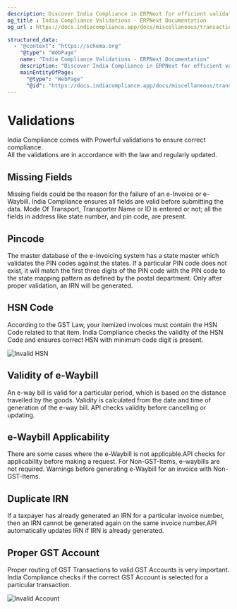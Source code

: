 ```yaml
---
description: Discover India Compliance in ERPNext for efficient validations ensuring Indian tax compliance. Covering missing fields, PIN code, HSN code, e-Waybill, duplicate IRN checks, and GST routing.
og_title : India Compliance Validations - ERPNext Documentation
og_url : https://docs.indiacompliance.app/docs/miscellaneous/transaction_validations

structured_data:
  - "@context": "https://schema.org"
    "@type": "WebPage"
    name: "India Compliance Validations - ERPNext Documentation"
    description: "Discover India Compliance in ERPNext for efficient validations ensuring Indian tax compliance. Covering missing fields, PIN code, HSN code, e-Waybill, duplicate IRN checks, and GST routing."
    mainEntityOfPage:
      "@type": "WebPage"
      "@id": "https://docs.indiacompliance.app/docs/miscellaneous/transaction_validations"
---
```


# Validations

India Compliance comes with Powerful validations to ensure correct compliance.  
All the validations are in accordance with the law and regularly updated.


## Missing Fields
Missing fields could be the reason for the failure of an e-Invoice or e-Waybill.
India Compliance ensures all fields are valid before submitting the data.
Mode Of Transport, Transporter Name or ID is entered or not; all the fields in address like state number, and pin code, are present.

## Pincode
The master database of the e-invoicing system has a state master which validates the PIN codes against the states. If a particular PIN code does not exist, it will match the first three digits of the PIN code with the PIN code to the state mapping pattern as defined by the postal department. Only after proper validation, an IRN will be generated.

## HSN Code
According to the GST Law, your itemized invoices must contain the HSN Code related to that item. India Compliance checks the validity of the HSN Code and ensures correct HSN with minimum code digit is present.

![Invalid HSN](./assets/invalid_hsn.png)

## Validity of e-Waybill
An e-way bill is valid for a particular period, which is based on the distance travelled by the goods. Validity is calculated from the date and time of generation of the e-way bill.
API checks validity before cancelling or updating.

## e-Waybill Applicability
There are some cases where the e-Waybill is not applicable.API checks for applicability before making a request.
For Non-GST-Items, e-waybills are not required. Warnings before generating e-Waybill for an invoice with Non-GST-Items.

## Duplicate IRN
If a taxpayer has already generated an IRN for a particular invoice number, then an IRN cannot be generated again on the same invoice number.API automatically updates IRN if IRN is already generated.

## Proper GST Account
Proper routing of GST Transactions to valid GST Accounts is very important.
India Compliance checks if the correct GST Account is selected for a particular transaction.

![Invalid Account](./assets/invalid_account.png)
